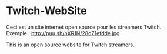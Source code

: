 # Twitch-WebSite

Ceci est un site internet open source pour les streamers Twitch.  
Exemple : http://puu.sh/nXR1N/28d71efdde.jpg

This is an open source website for Twitch streamers.
